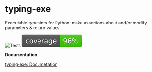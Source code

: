 # typing-exe

Executable typehints for Python: make assertions about and/or modify parameters & return values.

![Tests](https://github.com/snimu/typing-exe/actions/workflows/tests.yml/badge.svg)
![Coverage](coverage.svg)

**Documentation**

[typing-exe: Documetation](https://snimu.github.io/typing-exe/)
